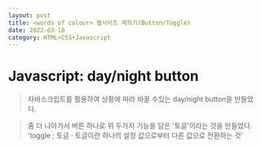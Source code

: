 ```yaml
---
layout: post
title: <words of colour> 웹사이트 제작기(Button/Toggle)
date: 2022-03-10 
category: HTML+CSS+Javascript
---
```

# Javascript: day/night button
  
> 자바스크립트를 활용하여 상황에 따라 바꿀 수있는 day/night button을 만들었다.
  <script src="https://gist.github.com/ys815/55a25943c84739a20ee10be3bbba43ee.js"></script>

  
  
  
> 좀 더 나아가서 버튼 하나로 위 두가지 기능을 담은 '토글'이라는 것을 만들었다.
> 'toggle ; 토글 · 토글이란 하나의 설정 값으로부터 다른 값으로 전환하는 것'
  <script src="https://gist.github.com/ys815/85ae533dc54e862bb92b69661dd1e080.js"></script>
